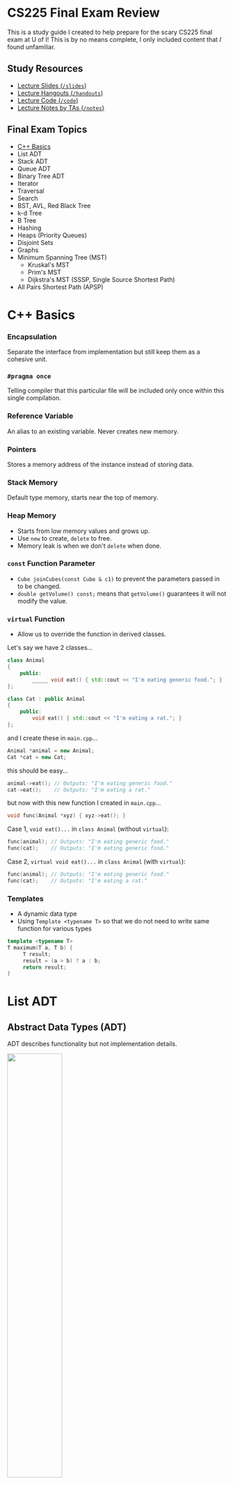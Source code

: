 # CS225 Final Exam Review

This is a study guide I created to help prepare for the scary CS225 final exam at U of I! This is by no means complete, I only included content that *I* found unfamiliar. 

## Study Resources

- [Lecture Slides (`/slides`)](/slides)
- [Lecture Hangouts (`/handouts`)](/handouts)
- [Lecture Code (`/code`)](/code)
- [Lecture Notes by TAs (`/notes`)](/notes)

## Final Exam Topics

- [C++ Basics](cpp.md)
- List ADT
- Stack ADT
- Queue ADT
- Binary Tree ADT
- Iterator
- Traversal
- Search
- BST, AVL, Red Black Tree
- k-d Tree
- B Tree
- Hashing
- Heaps (Priority Queues)
- Disjoint Sets
- Graphs
- Minimum Spanning Tree (MST)
  - Kruskal's MST
  - Prim's MST
  - Dijkstra's MST (SSSP, Single Source Shortest Path)
- All Pairs Shortest Path (APSP)

# C++ Basics

### Encapsulation

Separate the interface from implementation but still keep them as a cohesive unit.

### `#pragma once`

Telling compiler that this particular file will be included only once within this single compilation. 

### Reference Variable

An alias to an existing variable. Never creates new memory.

### Pointers

Stores a memory address of the instance instead of storing data.

### Stack Memory 

Default type memory, starts near the top of memory.

### Heap Memory

- Starts from low memory values and grows up. 
- Use `new` to create, `delete` to free. 
- Memory leak is when we don't `delete` when done.

### `const` Function Parameter

- `Cube joinCubes(const Cube & c1)` to prevent the parameters passed in to be changed. 
- `double getVolume() const;` means that `getVolume()` guarantees it will not modify the value.

### `virtual` Function

- Allow us to override the function in derived classes.

Let's say we have 2 classes...
```cpp
class Animal
{
    public:
        _____ void eat() { std::cout << "I'm eating generic food."; }
};

class Cat : public Animal
{
    public:
        void eat() { std::cout << "I'm eating a rat."; }
};
```

and I create these in `main.cpp`...
```cpp
Animal *animal = new Animal;
Cat *cat = new Cat;
```

this should be easy...
```cpp
animal->eat(); // Outputs: "I'm eating generic food."
cat->eat();    // Outputs: "I'm eating a rat."
```

but now with this new function I created in `main.cpp`...
```cpp
void func(Animal *xyz) { xyz->eat(); }
```

Case 1, `void eat()...` in `class Animal` (without `virtual`):

```cpp
func(animal); // Outputs: "I'm eating generic food."
func(cat);    // Outputs: "I'm eating generic food."
```

Case 2, `virtual void eat()...` in `class Animal` (with `virtual`):
```cpp
func(animal); // Outputs: "I'm eating generic food."
func(cat);    // Outputs: "I'm eating a rat."
```

### Templates

- A dynamic data type
- Using `Template <typename T>` so that we do not need to write same function for various types

```cpp
template <typename T>
T maximum(T a, T b) {
     T result;
     result = (a > b) ? a : b;
     return result;
}
```

# List ADT

## Abstract Data Types (ADT) 

ADT describes functionality but not implementation details.

<img src="img/linked_list.png" width="50%">

## Linked List

```cpp
// Implementation

class List {
     public:
          /* ... */
     private:    
         class ListNode {
              T & data;
              ListNode * next;
              ListNode(T & data) : data(data), next(NULL) { }
         };
};
```

```cpp
// Find: Recursive

ListNode *& _index(unsigned index) {
  return _index_helper(index, _head);
}

ListNode *& _index_helper(unsigned index, ListNode *& node) {
  if (index == 0) {
    return node;
  } else {
    return _index_helper(index - 1, node -> next);
}
```

```cpp
// Find: Iterative
//       Moving the pointer one by one until it's at the right location.

ListNode *& _index(unsigned index) {
  if (index == 0) {
    return head;
  } else {
    ListNode *thru = head;
    for (unsigned i = 0; i < index - 1; i++) {
      thru = thru->next;
    }
    return thru->next;
  }
}
```

```cpp
// Operator []

T & operator[](unsigned index) {
  ListNode *& d = _index(index);
  return d -> data;
}
```

```cpp
// Insert

void nsert(const T & t, unsigned index) {
  ListNode *& node = _index(index);
  ListNode * newNode = new ListNode(t);
  newNode -> next = node;
  node = newNode;
}
```

|                              | Singly Linked List | ArrayList                             |
| ---------------------------- | ------------------ | ------------------------------------- |
| Insert/Remove at Front       | O(1)               | O(1) (amortized)                      |
| Insert at a given element    | O(1)               | O(n) (needs to copy everything after) |
| Remove a given element       | O(1)               | O(n)                                  |
| Insert an arbitrary element  | O(n)               | O(n)                                  |
| Remove at arbitrary location | O(n)               | O(n)                                  |

# Stack

Like dining hall plates.

- push
- pop

# Queue 

Like a line is Disneyland.

- enqueue
- dequeue

# Binary Trees ADT

Each node has **at most** 2 children.

## Full Tree

Each node has either 2 or 0 children.

## Perfect Tree

Full tree + all leaves same distance from root.

## Complete Tree

Full tree + perfect tree except last level, where all leaves are "pushed to the left."

<img src="img/tree.png" width="50%">

# Iterator (on List)

To implement an iterator, must have
- `begin()`
- `end()`
- `operator++`
- `operator*`
- `operator!=`

```cpp
for (std::vector<Animal>::iterator it = zoo.begin(); it != zoo.end(); it++) {
  std::cout << (*it).name << " " << (*it).food << std::endl;
}
```

# Traversal (on Tree)

To **traverse** a tree means we process every element exactly once in a tree.

```cpp
// pre-order

void preOrder(TreeNode * cur) {
  if (cur != NULL) {
    print(cur->data);     // print is some imaginary function
    preOrder(cur->left);
    preOrder(cur->right);
  }
}
```

```cpp
// in-order

void inOrder(TreeNode * cur) {
  if (cur != NULL) {
    inOrder(cur->left);
    print(cur->data); 
    inOrder(cur->right);
  }
}
```

```cpp
// post-order

void postOrder(TreeNode * cur) {
  if (cur != NULL) {
    postOrder(cur->left);
    postOrder(cur->right);
    print(cur->data);  
  }
}
```

# Search (on Tree)

## BFS

- Visit nearby nodes quickly by each level.
- In other words, visit the direct descendants quicker (level-order traversal).

<img src="img/tree_bfs.png" width="50%">

## DFS

- Find the endpoint of a path quickly, and to move deeper into the tree as quickly as possible.
- In other words, we visit the leaves as soon as possible. 

<img src="img/tree_dfs.png" width="50%">

# BST Tree (Binary Search Tree)

Binary tree but
- Everything to the left of root < root
- Everything to the right of root > root

## Find

```cpp
// Find

TreeNode *& _find(TreeNode *& root, const K & key) const {
     If (root == NULL || key == root->key) {
          return root;  //root is null when we cannot find
     }
     If (key < root->key) {
          return _find(root->left, key);
     }
     If (key > root->key) {
          return _find(root->right, key);
     }
}
```

## Remove

- No child: Just remove
- 1 child: Swap with child then remove
- 2 children: Swap with IOP then remove, like this:

1. Find inorder predecessor (IOP), the largest node in the left subtree (the rightmost node).
2. Swap IOP and the node we want to delete.
3. The node is now a leaf, so we can remove it.

<!-- <img src="img/bst_remove_1.png" width="250px">
<img src="img/bst_remove_2.png" width="250px">
<img src="img/bst_remove_3.png" width="250px"> -->

## BST Analysis

| Operation | BST Average Case | BST Worst Case | Sorted Array                      | Sorted List              |
| --------- | ---------------- | -------------- | --------------------------------- | ------------------------ |
| find      | O(lg n)          | O(h) <= O(n)   | O(lg n) with binary search        | O(n) no binary search    |
| insert    | O(lg n)          | O(h) <= O(n)   | O(n) with find O(lg n), move O(n) | O(n) find data with O(n) |
| delete    | O(lg n)          | O(h) <= O(n)   | O(n)                              | O(n)                     |
| traverse  | O(n)             | O(n)           | O(n)                              | O(n)                     |

## Balance Factor

b = height(TR) - height(TL)

- left heavy: b negative
- right heavy: b positive
- balanced: if |b| <= 1
- lowest point of imbalance: the deepest node in the tree that is out of balance

## BST Rotation

- 4 kinds of rotation (L, R, LR, RL)
  - Simple rotations: **stick**
  - Complex rotations: **elbow**
- All rotations local
- All rotations run in O(1)

<img src="img/avl_rotate.jpg" width="500px">

# AVL Tree

**Self-Balancing BST** where the difference between heights of left and right subtrees cannot be more than 1.

To maintain height of tree:
1. Check for imbalance.
2. Correct it (do rotations).
3. Update height.

## Running Time

- **O(lg(n))** for all operations.

## Number of Rotations

- Find: 0
- Insert: up to 1 (L, R, LR, or RL)
- Delete: up to h (O(lg(n)))

# Red Black Tree

- Almost the same as AVL Trees.
- Maximal height is 2 * lg(n) = O(lg(n)).

# Summary: Every Data Structure So Far

| Worst runtime | Unsorted Array                      | Sorted Array               | Unsorted List    | Sorted List | Binary Tree (unsorted) | BST     | AVL     |
| ------------- | ----------------------------------- | -------------------------- | ---------------- | ----------- | ---------------------- | ------- | ------- |
| find          | O(n)                                | O(lg n) Binary search      | O(n)             | O(n)        | O(n)                   | O(h)<=n | O(lg n) |
| insert        | O(1)* InsertEnd and resize properly | O(n) Shifting up to ½ data | O(1) InsertFront | O(n)        | O(1) Insert at root    | O(h)<=n | O(lg n) |
| remove        | O(n)                                | O(n)                       | O(n)             | O(n)        | O(n)                   | O(h)<=n | O(lg n) |
| traverse      | O(n)                                | O(n)                       | O(n)             | O(n)        | O(n)                   | O(n)    | O(n)    |

*: amortized runtime

# k-d Tree

- aka **k-dimensional tree**.
- A **BST** that organizes points in k dimensional space. 
- Every node in a k-d Tree contains one point. 
- Every parent node splits the space into two subspaces based on a certain dimension. 
- Every node in its left subtree is in the left subspace, and every node in its right subtree is in the right subspace. 
- The dimension that a node is splitting on depends on which level of the tree this node is in.
- Useful for range and nearest neighbor searches.

## Constructing a k-d Tree

### 1. Alternate splitting dimension

- Each node splits the space in a certain dimension. 
- Nodes on the i th level split the space in the i th dimension. 
- If i is greater than k, the dimension wraps back around to i mod k.

Example: a 2-d k-d tree, each node on a odd level splits the x dimension, and each node on a even level splits the y dimension:

<img src="img/kd_split.png" width="500px">

### 2. Find the median

- Each node split the space such that number of nodes in the left subspace = right subspace.
- We pick the median among the nodes for the **current dimension** and make it the subroot.

### 3. Recurse on subtrees

Given this array to construct a k-d tree:

<img src="img/kd_1.png" width="500px">

Find the median in terms of **current dimension** (dimension 1):

<img src="img/kd_2.png" width="500px">

Partition so that smaller on left, greater on right:

<img src="img/kd_3.png" width="500px">

Find the median in terms of **current dimension** (dimension 2):

<img src="img/kd_4.png" width="500px">

Repeat this process until the array only consists of one node:

<img src="img/kd_5.png" width="500px">

# B Tree (of order `m`)

- Each node holes 2 arrays
  - first holds the keys of the node
  - second holds pointers to the children

<img src="img/btree.png" width="500px">

## Properties

- Keys within a node are ordered
- Leaves contain no more than `m-1` keys
- Internal nodes have exactly one more child than keys
- Root nodes can have `2` to `m` children
- Internal nodes can have `ceil(m/2)` to `m` children
- All leaves are at the same depth, which makes the tree balanced

## Find

```cpp
template <class K, class V>
V BTree<K, V>::find(const BTreeNode* subroot, const K& key) const
{
    /* If first_larger_idx is a valid index and the key there is the key we
     * are looking for, we are done. */

    /* Otherwise, we need to figure out which child to explore. For this we
     * can actually just use first_larger_idx directly. E.g.
     * | 1 | 5 | 7 | 8 |
     * Suppose we are looking for 6. first_larger_idx is 2. This means we want to
     * explore the child between 5 and 7. The children vector has a pointer for
     * each of the horizontal bars. The index of the horizontal bar we want is
     * 2, which is conveniently the same as first_larger_idx. If the subroot is
     * a leaf and we didn't find the key in it, then we have failed to find it
     * anywhere in the tree and return the default V.
     */

    size_t first_larger_idx = insertion_idx(subroot->elements, key);

    if (first_larger_idx < subroot->elements.size() && subroot->elements[first_larger_idx].key == key) {
        return subroot->elements[first_larger_idx].value;
    }

    if (subroot->is_leaf) {
        return V();
    } else {
        return find(subroot->children[first_larger_idx], key);
    }
}
```

## Runtime

- Search: `O(log n)`
- Combining/Splitting of Keys: `O(m)`
- Insert/Delete: `O((m/log m) * log n)`

# Hashing

- The hash function: f(h) -> Integers
- The compression: Integer -> array
- Handling collisions

## Resolving Collisions

### Seperate Chaining

<img src="img/hash_sc.jpg" width="500px">

```cpp
void insert(K key, V value) {

    elems++;

    if (shouldResize()) { resizeTable(); }

    size_t idx = hash(key, size);

    pair<K, V> insert(key, value);

    // table is list<pair<K, V>>[size];
    table[idx].push_front(insert);
}
```

```cpp
void remove(K key) {

    typename list<pair<K, V>>::iterator it;

    size_t idx = hash(key, size);

    for (it = table[idx].begin(); it != table[idx].end(); it++) {
        if (it->first == key) {

            table[idx].remove(it);
            elems--;
            return;

        }
    }
}
```

```cpp
V find(K key) {

    typename list<pair<K, V>>::iterator it;

    size_t idx = hash(key, size);

    for (it = table[idx].begin(); it != table[idx].end(); it++) {
        if (it->first == key) {

            return it->second;

        }
    }
}
```

```cpp
void resizeTable() {

    typename list<pair<K, V>>::iterator it;

    size_t newSize = findPrime(s * size);

    list<pair<K, V>> * newTable = new list<pair<K, V>>[newSize];

    for (size_t i = 0; i < size; i++) {
        for (it = table[i].begin(); it != table[i].end(); i++) {

            size_t = newIdx = hash(key, size);
            pair<K, V> newPair(it_.first, it->second);
            newTable[newIdx].push_front(newPair);

        }
    }

    size  = newSize;
    table = newTable;
}
```

### Linear Probing

<img src="img/hash_lp.jpg" width="500px">

Flags for whether or not to probe forward when looking at a particular cell in the table.
```cpp
bool * should_probe;
```

```cpp
void insert(K key, V value) {

    elems++;

    if (shouldResize()) { resizeTable(); }

    size_t insertIndex = hash(key, size);

    while (table[insertIndex] != NULL) {
        insertIndex = ((insertIndex + 1) % size);
    }

    table[insertIndex] = new pair<K, V>(key, value);

    should_probe[insertIndex] = true;
}
```

```cpp
void remove(K key) {

    int removeIndex = findIndex(key);

    if (removeIndex != -1) {
        delete table[removeIndex];
        table[removeIndex] = NULL;

        elems--;
    }
}
```

```cpp
V find(K & key) {

    // see below
    int idx = findIndex(key);

    if (idx != -1) {
        return table[idx]->second;
    }
    
    return V();
}
```

```cpp
int findIndex(K & key) {

    size_t findIndex = hash(key, size);

    size_t orgIndex = findIndex;

    while (should_probe[findIndex] == true) {

        if (table[findIndex]->first == key) {    
            return findIndex;
        }

        findIndex = (findIndex + 1) % size;

        if (findIndex == orgIndex) {
            break;
        }

    }

    return -1;
}
```

```cpp
void resizeTable() {

    size_t newSize = findPrime(size * 2);

    pair<K, V>** resizeTemp = new pair<K, V>*[newSize];

    delete[] should_probe;
    should_probe = new bool[newSize];

    for (size_t i = 0; i < newSize; i++) {
        resizeTemp[i] = NULL;
        should_probe[i] = false;
    }

    for (size_t i = 0; i < size; i++) {
        if (table[i]) {
            size_t index = hash(table[i]->first, newSize);
            while (resizeTemp[index] != NULL) {
                index = ((index + 1) % newSize);
            }
            resizeTemp[index] = table[i];
            should_probe[index] = true;
        }
    }

    delete[] table;
    table = resizeTemp;
    size = newSize;

}
```

### Double Hashing

```cpp
void insert(K & key, V & value) {

    elems++;

    if (shouldResize()) {
        resizeTable();
    }

    size_t insertIndex = hashes::hash(key, size);
    size_t secondHash  = hashes::secondary_hash(key, size);

    while (table[insertIndex] != NULL) {
        insertIndex = ((insertIndex + secondHash) % size);
    }

    table[insertIndex] = new pair<K, V>(key, value);

    should_probe[insertIndex] = true;
}
```

```cpp
void remove(K & key) {

    int removeIndex = findIndex(key);

    if (removeIndex != -1) {
        delete table[removeIndex];
        table[removeIndex] = NULL;
        elems--;
    }
}
```

```cpp
V find(K & key) const {
    int idx = findIndex(key);
    if (idx != -1) return table[idx]->second;
    return V();
}
```

```cpp
int findIndex(K & key) {

    size_t findIndex  = hashes::hash(key, size);
    size_t secondHash = hashes::secondary_hash(key, size);
    size_t orgIndex   = findIndex;

    while (should_probe[findIndex]) {

        if (table[findIndex]->first == key) {
            return findIndex;
        }

        findIndex = (findIndex + secondHash) % size;

        if (findIndex == orgIndex) {
            break;
        }
    }

    return -1;
}
```

```cpp
void resizeTable() {

    size_t newSize = findPrime(size * 2);

    pair<K, V>** temp = new pair<K, V>*[newSize];

    // create a new should_probe that fits the new size
    delete[] should_probe;
    should_probe = new bool[newSize];

    // init the new table we created
    for (size_t i = 0; i < newSize; i++) {
        temp[i] = NULL;
        should_probe[i] = false;
    }

    for (size_t slot = 0; slot < size; slot++) {

        if (table[slot] != NULL) {

            size_t h    = hashes::hash(table[slot]->first, newSize);
            size_t jump = hashes::secondary_hash(table[slot]->first, newSize);
            size_t i    = 0;
            size_t idx  = h;

            while (temp[idx] != NULL) {
                ++i;
                idx = (h + jump * i) % newSize;
            }

            temp[idx] = table[slot];
            should_probe[idx] = true;
        }
    }

    delete[] table;
    
    table = temp;
    size = newSize;
}
```

# Heaps (Priority Queues)

Whenever remove is called, the data structure pops out an element with a predetermined property (for example, the smallest element in minHeap).

## minHeap

- Map level order tree traversal to an array or vector.
- Use trees just for representation.
- Root starts at `1` for convenience.

<img src="img/minheap.png" width="500px">

## heapifyUp

```cpp
void heapifyUp(idx) {

    if (idx = root()) { return; }

    size_t parent = parent(idx);

    // if index is more "min" than parent
    if (higherPiority(_elem[idx], _elem[parent])) {
        swap(elem[idx], _elem[parent]);
        heapiftUp(parent);
    }
}
```

## heapifyDown

```cpp
void heapifyDown(idx) {

    if (hasAChild(idx) == false) { return; }

    size_t minChild = maxPriorityChild(idx);

    // if minChild is more "min" than index
    if (higherPiority(_elem[minChild], _elem[idx])) {
        swap(_elem[minChild], _elem[idx];
        heapifyDown(minChild);
    }
}
```

# Disjoint Sets

```cpp
void DisjointSets::addelements(int num) {
    for (int i = 0; i < num; i++) {
        elems.push_back(-1);
    }
}
```

```cpp
int DisjointSets::find(int elem) {
    if (elems[elem] < 0) {
        return elem;
    } else {
        return find(elems[elem]);
    }
}
```

```cpp
void DisjointSets::setunion(int a, int b) {
    int a_root = find(a);
    int b_root = find(b);
    int size = elems[a_root] + elems[b_root];

    if (elems[a_root] <= elems[b_root]) {
        elems[b_root] = a_root;
        elems[a_root] = size;
    } else {
        elems[a_root] = b_root;
        elems[b_root] = size;
    }
}
```

```cpp
int DisjointSets::size(int elem) {
    if (elem >= (int)elems.size() || elem < 0) {
        return 0;
    } else {
        return elems[find(elem)] * -1;
    }
}
```

# Graphs

# Minimum Spanning Tree (MST)
  - Kruskal's MST
  - Prim's MST
  - Dijkstra's MST (SSSP, Single Source Shortest Path)

All Pairs Shortest Path (APSP)